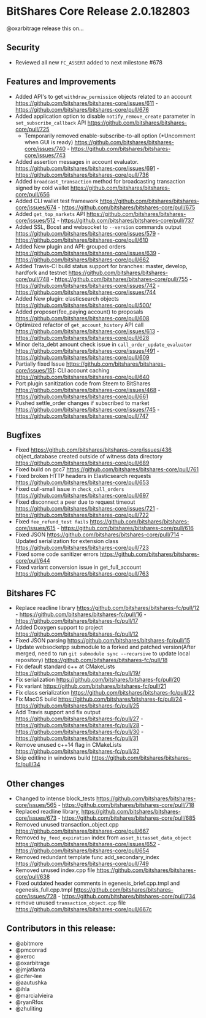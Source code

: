 # BitShares Core Release 2.0.182803

@oxarbitrage release this on...

## Security
* Reviewed all new `FC_ASSERT` added to next milestone #678

## Features and Improvements
* Added API's to get `withdraw_permission` objects related to an account https://github.com/bitshares/bitshares-core/issues/611 - https://github.com/bitshares/bitshares-core/pull/676
* Added application option to disable `notify_remove_create` parameter in `set_subscribe_callback` API https://github.com/bitshares/bitshares-core/pull/725
  - Temporarily removed enable-subscribe-to-all option (*Uncomment when GUI is ready) https://github.com/bitshares/bitshares-core/issues/740 - https://github.com/bitshares/bitshares-core/issues/743
* Added assertion messages in account evaluator. https://github.com/bitshares/bitshares-core/issues/691 - https://github.com/bitshares/bitshares-core/pull/736
* Added `broadcast_transaction` method for broadcasting transaction signed by cold wallet https://github.com/bitshares/bitshares-core/pull/656
* Added CLI wallet test framework https://github.com/bitshares/bitshares-core/issues/674 - https://github.com/bitshares/bitshares-core/pull/675
* Added `get_top_markets` API https://github.com/bitshares/bitshares-core/issues/512 - https://github.com/bitshares/bitshares-core/pull/737
* Added SSL, Boost and websocket to `--version` commands output https://github.com/bitshares/bitshares-core/issues/579 - https://github.com/bitshares/bitshares-core/pull/610
* Added New plugin and API: grouped orders https://github.com/bitshares/bitshares-core/issues/639 - https://github.com/bitshares/bitshares-core/pull/662
* Added Travis-CI build status support for branches: master, develop, hardfork and testnet https://github.com/bitshares/bitshares-core/pull/748 - https://github.com/bitshares/bitshares-core/pull/755 - https://github.com/bitshares/bitshares-core/issues/742 - https://github.com/bitshares/bitshares-core/issues/744
* Added New plugin: elasticsearch objects https://github.com/bitshares/bitshares-core/pull/500/
* Added proposer(fee_paying account) to proposals https://github.com/bitshares/bitshares-core/pull/608
* Optimized refactor of `get_account_history` API call https://github.com/bitshares/bitshares-core/issues/613 - https://github.com/bitshares/bitshares-core/pull/628
* Minor delta_debt amount check issue in `call_order_update_evaluator` https://github.com/bitshares/bitshares-core/issues/491 - https://github.com/bitshares/bitshares-core/pull/609
* Partially fixed Issue https://github.com/bitshares/bitshares-core/issues/151: CLI account caching https://github.com/bitshares/bitshares-core/pull/640
* Port plugin sanitization code from Steem to BitShares https://github.com/bitshares/bitshares-core/issues/468 - https://github.com/bitshares/bitshares-core/pull/661
* Pushed settle_order changes if subscribed to market https://github.com/bitshares/bitshares-core/issues/745 - https://github.com/bitshares/bitshares-core/pull/747

## Bugfixes
* Fixed https://github.com/bitshares/bitshares-core/issues/436 object_database created outside of witness data directory https://github.com/bitshares/bitshares-core/pull/689
* Fixed build on gcc7 https://github.com/bitshares/bitshares-core/pull/761
* Fixed broken HTTP headers in Elasticsearch requests https://github.com/bitshares/bitshares-core/pull/653
* Fixed cull-small issue in `check_call_orders` https://github.com/bitshares/bitshares-core/pull/697
* Fixed disconnect a peer due to request timeout https://github.com/bitshares/bitshares-core/issues/721 - https://github.com/bitshares/bitshares-core/pull/722
* Fixed `fee_refund_test fails` https://github.com/bitshares/bitshares-core/issues/615 - https://github.com/bitshares/bitshares-core/pull/616
* Fixed JSON https://github.com/bitshares/bitshares-core/pull/714 - Updated serialization for extension class https://github.com/bitshares/bitshares-core/pull/723
* Fixed some code sanitizer errors https://github.com/bitshares/bitshares-core/pull/644
* Fixed variant conversion issue in get_full_account https://github.com/bitshares/bitshares-core/pull/763

## Bitshares FC

* Replace readline library https://github.com/bitshares/bitshares-fc/pull/12 - https://github.com/bitshares/bitshares-fc/pull/16 - https://github.com/bitshares/bitshares-fc/pull/17
* Added Doxygen support to project https://github.com/bitshares/bitshares-fc/pull/12
* Fixed JSON parsing https://github.com/bitshares/bitshares-fc/pull/15
* Update websocketpp submodule to a forked and patched version(After merged, need to run `git submodule sync --recursive` to update local repository) https://github.com/bitshares/bitshares-fc/pull/18 
* Fix default standard c++ at CMakeLists https://github.com/bitshares/bitshares-fc/pull/19/ 
* Fix serialization https://github.com/bitshares/bitshares-fc/pull/20
* Fix variant https://github.com/bitshares/bitshares-fc/pull/21
* Fix class serialization https://github.com/bitshares/bitshares-fc/pull/22
* Fix MacOS build https://github.com/bitshares/bitshares-fc/pull/24 - https://github.com/bitshares/bitshares-fc/pull/25
* Add Travis support and fix output https://github.com/bitshares/bitshares-fc/pull/27 - https://github.com/bitshares/bitshares-fc/pull/28 - https://github.com/bitshares/bitshares-fc/pull/30 - https://github.com/bitshares/bitshares-fc/pull/31
* Remove unused c++14 flag in CMakeLists https://github.com/bitshares/bitshares-fc/pull/32
* Skip editline in windows build https://github.com/bitshares/bitshares-fc/pull/34


## Other changes
* Changed to intense block_tests https://github.com/bitshares/bitshares-core/issues/565 - https://github.com/bitshares/bitshares-core/pull/718
* Replaced readline library, https://github.com/bitshares/bitshares-core/issues/673 - https://github.com/bitshares/bitshares-core/pull/685
* Removed unused transaction_object.cpp https://github.com/bitshares/bitshares-core/pull/667
* Removed `by_feed_expiration` index from `asset_bitasset_data_object` https://github.com/bitshares/bitshares-core/issues/652 - https://github.com/bitshares/bitshares-core/pull/654
* Removed redundant template func add_secondary_index https://github.com/bitshares/bitshares-core/pull/749
* Removed unused index.cpp file https://github.com/bitshares/bitshares-core/pull/638
* Fixed outdated header comments in egenesis_brief.cpp.tmpl and egenesis_full.cpp.tmpl https://github.com/bitshares/bitshares-core/issues/728 - https://github.com/bitshares/bitshares-core/pull/734
* remove unused `transaction_object.cpp` file https://github.com/bitshares/bitshares-core/pull/667c


## Contributors in this release:
* @abitmore
* @pmconrad
* @xeroc
* @oxarbitrage
* @jmjatlanta 
* @cifer-lee
* @aautushka 
* @ihla
* @marcialvieira
* @ryanRfox
* @zhuliting



